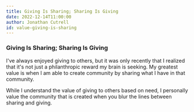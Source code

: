 ```yaml
---
title: Giving Is Sharing; Sharing Is Giving
date: 2022-12-14T11:00:00
author: Jonathan Cutrell
id: value-giving-is-sharing
---
```


### Giving Is Sharing; Sharing Is Giving

I've always enjoyed giving to others, but it was only recently that I realized that it's not just a philanthropic reward my brain is seeking. My greatest value is when I am able to create community by sharing what I have in that community.

While I understand the value of giving to others based on need, I personally value the community that is created when you blur the lines between sharing and giving.
